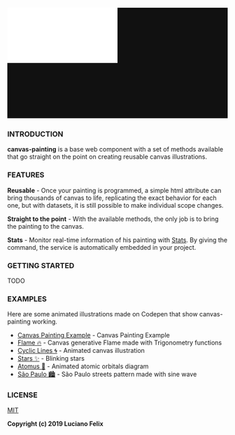 ![canvas-painting](public/banner.svg)

### INTRODUCTION

**canvas-painting** is a base web component with a set of methods available that go straight on the point on creating reusable canvas illustrations.


### FEATURES

**Reusable** - Once your painting is programmed, a simple html attribute can bring thousands of canvas to life, replicating the exact behavior for each one, but with datasets, it is still possible to make individual scope changes.

**Straight to the point** - With the available methods, the only job is to bring the painting to the canvas.

**Stats** - Monitor real-time information of his painting with [Stats](http://mrdoob.github.io/stats.js). By giving the command, the service is automatically embedded in your project.


### GETTING STARTED

TODO


### EXAMPLES

Here are some animated illustrations made on Codepen that show canvas-painting working.

- [Canvas Painting Example](https://codepen.io/FelixLuciano/pen/KKpMexR) - Canvas Painting Example
- [Flame 🔥](https://codepen.io/FelixLuciano/pen/ZEGpqdM) - Canvas generative Flame made with Trigonometry functions
- [Cyclic Lines 🌀](https://codepen.io/FelixLuciano/pen/eYNWoGb) - Animated canvas illustration
- [Stars ✨](https://codepen.io/FelixLuciano/pen/abOywWw) - Blinking stars
- [Atomus 💫](https://codepen.io/FelixLuciano/pen/PoqjZpb) - Animated atomic orbitals diagram
- [São Paulo 🏙](https://codepen.io/FelixLuciano/pen/qBdZErJ) - São Paulo streets pattern made with sine wave


### LICENSE
[MIT](https://github.com/FelixLuciano/canvas-painting/blob/master/LICENSE)


**Copyright (c) 2019 Luciano Felix**
